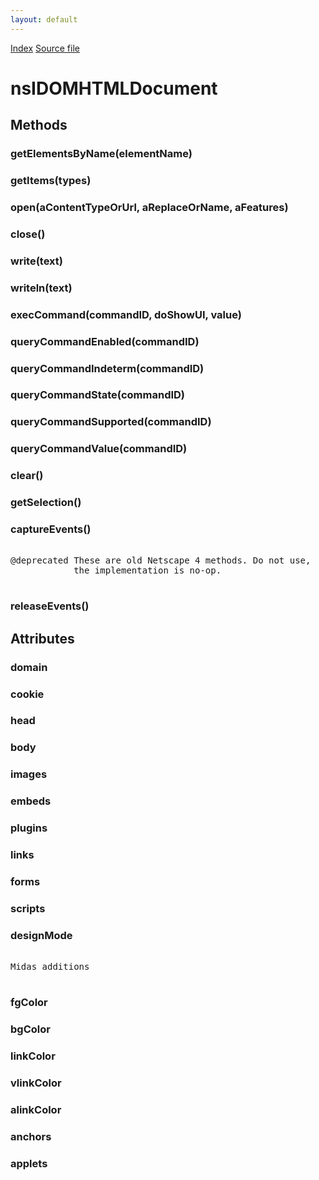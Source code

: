 ```yaml
---
layout: default
---
```

<div id='links'><a href="../index.html">Index</a>
<a href="http://dxr.mozilla.org/mozilla-central/source/dom/interfaces/html/nsIDOMHTMLDocument.idl">Source file</a>
</div>

# nsIDOMHTMLDocument #

## Methods ##

### getElementsByName(elementName) ###

### getItems(types) ###

### open(aContentTypeOrUrl, aReplaceOrName, aFeatures) ###

### close() ###

### write(text) ###

### writeln(text) ###

### execCommand(commandID, doShowUI, value) ###

### queryCommandEnabled(commandID) ###

### queryCommandIndeterm(commandID) ###

### queryCommandState(commandID) ###

### queryCommandSupported(commandID) ###

### queryCommandValue(commandID) ###

### clear() ###

### getSelection() ###

### captureEvents() ###
<pre>  
@deprecated These are old Netscape 4 methods. Do not use,  
            the implementation is no-op.  
  
</pre>
### releaseEvents() ###

## Attributes ##

### domain ###

### cookie ###

### head ###

### body ###

### images ###

### embeds ###

### plugins ###

### links ###

### forms ###

### scripts ###

### designMode ###
<pre>  
Midas additions  
  
</pre>
### fgColor ###

### bgColor ###

### linkColor ###

### vlinkColor ###

### alinkColor ###

### anchors ###

### applets ###
